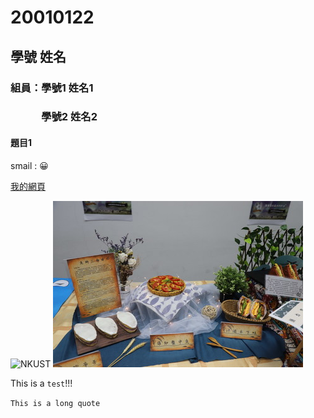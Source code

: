 # 20010122

## 學號 姓名

### 組員：學號1 姓名1
### 　　　學號2 姓名2

#### 題目1

smail : 😀

[我的網頁](https://www.nkust.edu.tw/)

![NKUST](https://www.nkust.edu.tw/var/file/0/1000/img/513/182513897.png)
![圖檔](12345.jpg)

This is a ` test `!!!

` This is a long quote `

